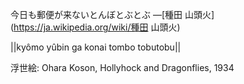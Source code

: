 今日も郵便が来ないとんぼとぶとぶ
—[種田 山頭火](https://ja.wikipedia.org/wiki/種田 山頭火)

||kyômo yûbin ga konai tombo tobutobu||

浮世絵: Ohara Koson, Hollyhock and Dragonflies, 1934